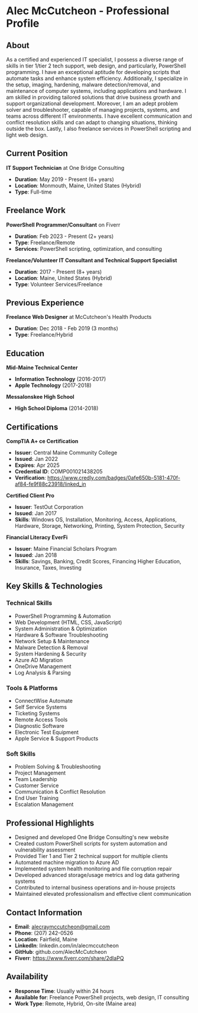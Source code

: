 # Alec McCutcheon - Professional Profile

## About
As a certified and experienced IT specialist, I possess a diverse range of skills in tier 1/tier 2 tech support, web design, and particularly, PowerShell programming. I have an exceptional aptitude for developing scripts that automate tasks and enhance system efficiency. Additionally, I specialize in the setup, imaging, hardening, malware detection/removal, and maintenance of computer systems, including applications and hardware. I am skilled in providing tailored solutions that drive business growth and support organizational development. Moreover, I am an adept problem solver and troubleshooter, capable of managing projects, systems, and teams across different IT environments. I have excellent communication and conflict resolution skills and can adapt to changing situations, thinking outside the box. Lastly, I also freelance services in PowerShell scripting and light web design.

## Current Position
**IT Support Technician** at One Bridge Consulting
- **Duration**: May 2019 - Present (6+ years)
- **Location**: Monmouth, Maine, United States (Hybrid)
- **Type**: Full-time

## Freelance Work
**PowerShell Programmer/Consultant** on Fiverr
- **Duration**: Feb 2023 - Present (2+ years)
- **Type**: Freelance/Remote
- **Services**: PowerShell scripting, optimization, and consulting

**Freelance/Volunteer IT Consultant and Technical Support Specialist**
- **Duration**: 2017 - Present (8+ years)
- **Location**: Maine, United States (Hybrid)
- **Type**: Volunteer Services/Freelance

## Previous Experience
**Freelance Web Designer** at McCutcheon's Health Products
- **Duration**: Dec 2018 - Feb 2019 (3 months)
- **Type**: Freelance/Hybrid

## Education
**Mid-Maine Technical Center**
- **Information Technology** (2016-2017)
- **Apple Technology** (2017-2018)

**Messalonskee High School**
- **High School Diploma** (2014-2018)

## Certifications
**CompTIA A+ ce Certification**
- **Issuer**: Central Maine Community College
- **Issued**: Jan 2022
- **Expires**: Apr 2025
- **Credential ID**: COMP001021438205
- **Verification**: https://www.credly.com/badges/0afe650b-5181-470f-af84-fe9f88c23918/linked_in

**Certified Client Pro**
- **Issuer**: TestOut Corporation
- **Issued**: Jan 2017
- **Skills**: Windows OS, Installation, Monitoring, Access, Applications, Hardware, Storage, Networking, Printing, System Protection, Security

**Financial Literacy EverFi**
- **Issuer**: Maine Financial Scholars Program
- **Issued**: Jan 2018
- **Skills**: Savings, Banking, Credit Scores, Financing Higher Education, Insurance, Taxes, Investing

## Key Skills & Technologies
### Technical Skills
- PowerShell Programming & Automation
- Web Development (HTML, CSS, JavaScript)
- System Administration & Optimization
- Hardware & Software Troubleshooting
- Network Setup & Maintenance
- Malware Detection & Removal
- System Hardening & Security
- Azure AD Migration
- OneDrive Management
- Log Analysis & Parsing

### Tools & Platforms
- ConnectWise Automate
- Self Service Systems
- Ticketing Systems
- Remote Access Tools
- Diagnostic Software
- Electronic Test Equipment
- Apple Service & Support Products

### Soft Skills
- Problem Solving & Troubleshooting
- Project Management
- Team Leadership
- Customer Service
- Communication & Conflict Resolution
- End User Training
- Escalation Management

## Professional Highlights
- Designed and developed One Bridge Consulting's new website
- Created custom PowerShell scripts for system automation and vulnerability assessment
- Provided Tier 1 and Tier 2 technical support for multiple clients
- Automated machine migration to Azure AD
- Implemented system health monitoring and file corruption repair
- Developed advanced storage/usage metrics and log data gathering systems
- Contributed to internal business operations and in-house projects
- Maintained elevated professionalism and effective client communication

## Contact Information
- **Email**: alecraymccutcheon@gmail.com
- **Phone**: (207) 242-0526
- **Location**: Fairfield, Maine
- **LinkedIn**: linkedin.com/in/alecmccutcheon
- **GitHub**: github.com/AlecMcCutcheon
- **Fiverr**: https://www.fiverr.com/share/2dlaPQ

## Availability
- **Response Time**: Usually within 24 hours
- **Available for**: Freelance PowerShell projects, web design, IT consulting
- **Work Type**: Remote, Hybrid, On-site (Maine area) 